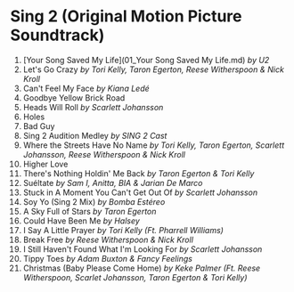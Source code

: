 # Sing 2 (Original Motion Picture Soundtrack)

1. [Your Song Saved My Life](01_Your Song Saved My Life.md) _by U2_
2. Let's Go Crazy _by Tori Kelly, Taron Egerton, Reese Witherspoon & Nick Kroll_
3. Can't Feel My Face _by Kiana Ledé_
4. Goodbye Yellow Brick Road
5. Heads Will Roll _by Scarlett Johansson_
6. Holes
7. Bad Guy
8. Sing 2 Audition Medley _by SING 2 Cast_
9. Where the Streets Have No Name _by Tori Kelly, Taron Egerton, Scarlett Johansson, Reese Witherspoon & Nick Kroll_
10. Higher Love
11. There's Nothing Holdin' Me Back _by Taron Egerton & Tori Kelly_
12. Suéltate _by Sam I, Anitta, BIA & Jarian De Marco_
13. Stuck in A Moment You Can't Get Out Of _by Scarlett Johansson_
14. Soy Yo (Sing 2 Mix) _by Bomba Estéreo_
15. A Sky Full of Stars _by Taron Egerton_
16. Could Have Been Me _by Halsey_
17. I Say A Little Prayer _by Tori Kelly (Ft. Pharrell Williams)_
18. Break Free _by Reese Witherspoon & Nick Kroll_
19. I Still Haven't Found What I'm Looking For _by Scarlett Johansson_
20. Tippy Toes _by Adam Buxton & Fancy Feelings_
21. Christmas (Baby Please Come Home) _by Keke Palmer (Ft. Reese Witherspoon, Scarlet Johansson, Taron Egerton & Tori Kelly)_
